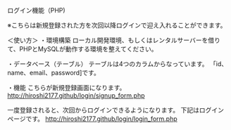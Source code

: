 ログイン機能（PHP)

※こちらは新規登録された方を次回以降ログインで迎え入れることができます。

＜使い方＞
・環境構築
ローカル開発環境、もしくはレンタルサーバーを借りて、PHPとMySQLが動作する環境を整えてください。

・データベース（テーブル）
テーブルは4つのカラムからなっています。
「id、name、email、password]です。

・機能
こちらが新規登録画面になります。
http://hiroshi2177.github/login/signup_form.php

一度登録されると、次回からログインできるようになります。
下記はログインページです。
http://hiroshi2177.github/login/login_form.php

